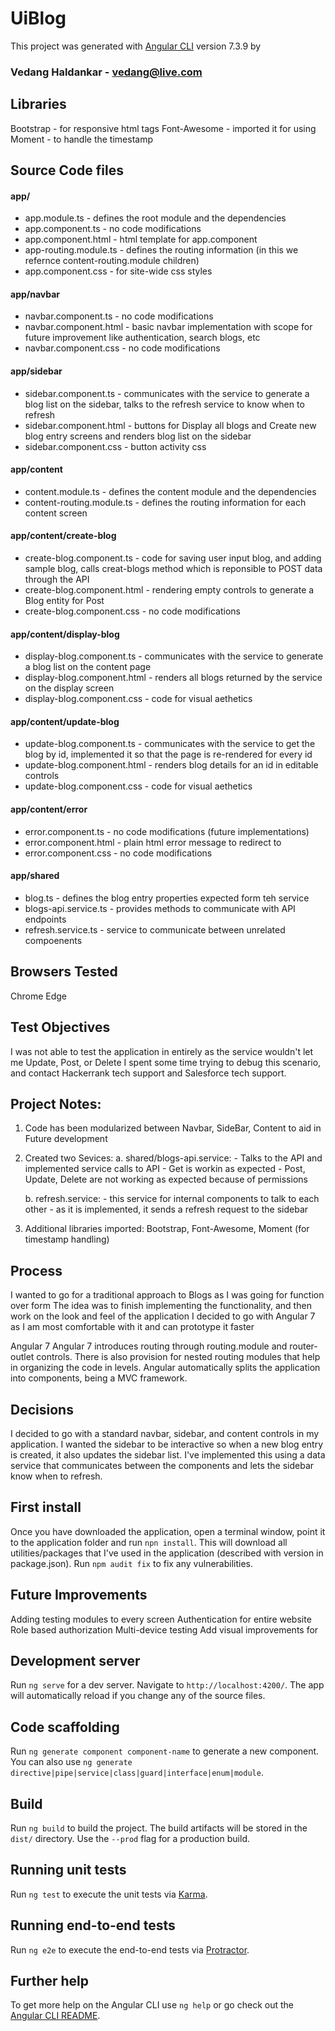 # UiBlog

This project was generated with [Angular CLI](https://github.com/angular/angular-cli) version 7.3.9 by

### Vedang Haldankar - vedang@live.com


## Libraries

Bootstrap - for responsive html tags
Font-Awesome - imported it for using 
Moment - to handle the timestamp


## Source Code files

#### app/
* app.module.ts           - defines the root module and the dependencies  
* app.component.ts        - no code modifications
* app.component.html      - html template for app.component
* app-routing.module.ts   - defines the routing information (in this we refernce content-routing.module children)
* app.component.css       - for site-wide css styles

#### app/navbar
* navbar.component.ts     - no code modifications
* navbar.component.html   - basic navbar implementation with scope for future improvement like authentication, search blogs, etc
* navbar.component.css    - no code modifications

#### app/sidebar
* sidebar.component.ts     - communicates with the service to generate a blog list on the sidebar, talks to the refresh service to know when to refresh
* sidebar.component.html   - buttons for Display all blogs and Create new blog entry screens and renders blog list on the sidebar
* sidebar.component.css    - button activity css

#### app/content
* content.module.ts           - defines the content module and the dependencies  
* content-routing.module.ts   - defines the routing information for each content screen

#### app/content/create-blog
* create-blog.component.ts     - code for saving user input blog, and adding sample blog, calls creat-blogs method which is reponsible to POST data through the API
* create-blog.component.html   - rendering empty controls to generate a Blog entity for Post
* create-blog.component.css    - no code modifications

#### app/content/display-blog
* display-blog.component.ts    - communicates with the service to generate a blog list on the content page
* display-blog.component.html  - renders all blogs returned by the service on the display screen
* display-blog.component.css   - code for visual aethetics

#### app/content/update-blog
* update-blog.component.ts    - communicates with the service to get the blog by id, implemented it so that the page is re-rendered for every id
* update-blog.component.html  - renders blog details for an id in editable controls
* update-blog.component.css   - code for visual aethetics

#### app/content/error
* error.component.ts    - no code modifications (future implementations)
* error.component.html  - plain html error message to redirect to
* error.component.css   - no code modifications

#### app/shared
* blog.ts              - defines the blog entry properties expected form teh service
* blogs-api.service.ts - provides methods to communicate with API endpoints
* refresh.service.ts   - service to communicate between unrelated compoenents


## Browsers Tested

Chrome
Edge


## Test Objectives

I was not able to test the application in entirely as the service wouldn't let me Update, Post, or Delete
I spent some time trying to debug this scenario, and contact Hackerrank tech support and Salesforce tech support.


## Project Notes:

1. Code has been modularized between Navbar, SideBar, Content to aid in Future development

2. Created two Sevices: 
    a. shared/blogs-api.service:
        - Talks to the API and implemented service calls to API
        - Get is workin as expected
        - Post, Update, Delete are not working as expected because of permissions                        

    b. refresh.service:
        - this service for internal components to talk to each other
        - as it is implemented, it sends a refresh request to the sidebar

3. Additional libraries imported: Bootstrap, Font-Awesome, Moment (for timestamp handling)


## Process

I wanted to go for a traditional approach to Blogs as I was going for function over form
The idea was to finish implementing the functionality, and then work on the look and feel of the application
I decided to go with Angular 7 as I am most comfortable with it and can prototype it faster

Angular 7
Angular 7 introduces routing through routing.module and router-outlet controls.
There is also provision for nested routing modules that help in organizing the code in levels.
Angular automatically splits the application into components, being a MVC framework.


## Decisions

I decided to go with a standard navbar, sidebar, and content controls in my application.
I wanted the sidebar to be interactive so when a new blog entry is created, it also updates the sidebar list.
I've implemented this using a data service that communicates between the components and lets the sidebar know when to refresh.



## First install

Once you have downloaded the application, open a terminal window, point it to the application folder and run `npn install`.
This will download all utilities/packages that I've used in the application (described with version in package.json).
Run `npm audit fix` to fix any vulnerabilities.


## Future Improvements

Adding testing modules to every screen
Authentication for entire website
Role based authorization
Multi-device testing
Add visual improvements for 


## Development server

Run `ng serve` for a dev server. Navigate to `http://localhost:4200/`. The app will automatically reload if you change any of the source files.

## Code scaffolding

Run `ng generate component component-name` to generate a new component. You can also use `ng generate directive|pipe|service|class|guard|interface|enum|module`.

## Build

Run `ng build` to build the project. The build artifacts will be stored in the `dist/` directory. Use the `--prod` flag for a production build.

## Running unit tests

Run `ng test` to execute the unit tests via [Karma](https://karma-runner.github.io).

## Running end-to-end tests

Run `ng e2e` to execute the end-to-end tests via [Protractor](http://www.protractortest.org/).

## Further help

To get more help on the Angular CLI use `ng help` or go check out the [Angular CLI README](https://github.com/angular/angular-cli/blob/master/README.md).



